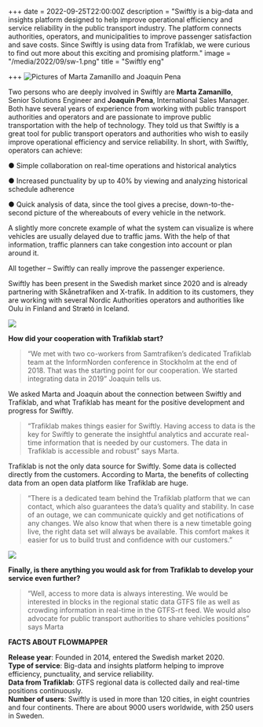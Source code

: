 +++
date = 2022-09-25T22:00:00Z
description = "Swiftly is a big-data and insights platform designed to help improve operational efficiency and service reliability in the public transport industry. The platform connects authorities, operators, and municipalities to improve passenger satisfaction and save costs. Since Swiftly is using data from Trafiklab, we were curious to find out more about this exciting and promising platform."
image = "/media/2022/09/sw-1.png"
title = "Swiftly eng"

+++
![Pictures of Marta Zamanillo and Joaquin Pena](/media/2022/09/namnlos-design-3.png "Marta Zamanillo and Joaquin Pena")

Two persons who are deeply involved in Swiftly are **Marta Zamanillo**, Senior Solutions Engineer and **Joaquín Pena**, International Sales Manager. Both have several years of experience from working with public transport authorities and operators and are passionate to improve public transportation with the help of technology. They told us that Swiftly is a great tool for public transport operators and authorities who wish to easily improve operational efficiency and service reliability. In short, with Swiftly, operators can achieve:

● Simple collaboration on real-time operations and historical analytics

● Increased punctuality by up to 40% by viewing and analyzing historical schedule adherence

● Quick analysis of data, since the tool gives a precise, down-to-the-second picture of the whereabouts of every vehicle in the network.

A slightly more concrete example of what the system can visualize is where vehicles are usually delayed due to traffic jams. With the help of that information, traffic planners can take congestion into account or plan around it.

All together – Swiftly can really improve the passenger experience.

Swiftly has been present in the Swedish market since 2020 and is already partnering with Skånetrafiken and X-trafik. In addition to its customers, they are working with several Nordic Authorities operators and authorities like Oulu in Finland and Strætó in Iceland.

![](/media/2022/09/sw-3.png)

**How did your cooperation with Trafiklab start?**

> “We met with two co-workers from Samtrafiken’s dedicated Trafiklab team at the InformNorden conference in Stockholm at the end of 2018. That was the starting point for our cooperation. We started integrating data in 2019” Joaquin tells us.

We asked Marta and Joaquin about the connection between Swiftly and Trafiklab, and what Trafiklab has meant for the positive development and progress for Swiftly.

> “Trafiklab makes things easier for Swiftly. Having access to data is the key for Swiftly to generate the insightful analytics and accurate real-time information that is needed by our customers. The data in Trafiklab is accessible and robust” says Marta.

Trafiklab is not the only data source for Swiftly. Some data is collected directly from the customers. According to Marta, the benefits of collecting data from an open data platform like Trafiklab are huge.

> “There is a dedicated team behind the Trafiklab platform that we can contact, which also guarantees the data’s quality and stability. In case of an outage, we can communicate quickly and get notifications of any changes. We also know that when there is a new timetable going live, the right data set will always be available. This comfort makes it easier for us to build trust and confidence with our customers.”

![](/media/2022/09/swiftly-2.png)

**Finally, is there anything you would ask for from Trafiklab to develop your service even further?**

> “Well, access to more data is always interesting. We would be interested in blocks in the regional static data GTFS file as well as crowding information in real-time in the GTFS-rt feed. We would also advocate for public transport authorities to share vehicles positions” says Marta

**FACTS ABOUT FLOWMAPPER**

**Release year**: Founded in 2014, entered the Swedish market 2020.  
**Type of service**: Big-data and insights platform helping to improve efficiency, punctuality, and service reliability.  
**Data from Trafiklab**: GTFS regional data is collected daily and real-time positions continuously.  
**Number of users**: Swiftly is used in more than 120 cities, in eight countries and four continents. There are about 9000 users worldwide, with 250 users in Sweden.